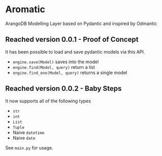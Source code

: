 # Aromatic
ArangoDB Modelling Layer based on Pydantic and inspired by Odmantic


## Reached version 0.0.1 - Proof of Concept
It has been possible to load and save pydantic models via this API.

* `engine.save(Model)` saves into the model
* `engine.find(Model, query)` return a list
* `engine.find_one(Model, query)` returns a single model

## Reached version 0.0.2 - Baby Steps
It now supports all of the following types
* `str`
* `int`
* `List`
* `Tuple`
* Naive `datetime`
* Naive `date`

See `main.py` for usage. 

